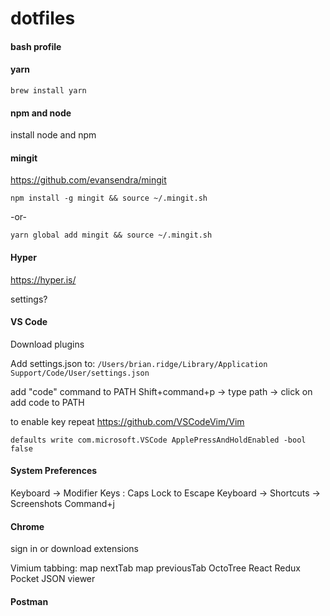 # dotfiles

#### bash profile

#### yarn
```
brew install yarn
```
#### npm and node 
install node and npm

#### mingit
https://github.com/evansendra/mingit
```
npm install -g mingit && source ~/.mingit.sh
```
-or-
```
yarn global add mingit && source ~/.mingit.sh
```

#### Hyper
https://hyper.is/

settings?

#### VS Code

Download plugins

Add settings.json to:
`/Users/brian.ridge/Library/Application Support/Code/User/settings.json`

add "code" command to PATH
Shift+command+p -> type path -> click on add code to PATH

to enable key repeat
https://github.com/VSCodeVim/Vim
```
defaults write com.microsoft.VSCode ApplePressAndHoldEnabled -bool false
```

#### System Preferences
Keyboard -> Modifier Keys : Caps Lock to Escape
Keyboard -> Shortcuts -> Screenshots Command+j

#### Chrome
sign in or download extensions

Vimium
  tabbing:
  map <m-K> nextTab
  map <m-J> previousTab
OctoTree
React
Redux
Pocket
JSON viewer

#### Postman

